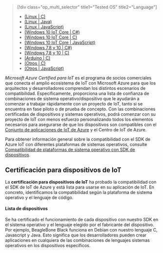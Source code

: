 > [!div class="op_multi_selector" title1="Tested OS" title2="Language"]
> * [(Linux | C)](../articles/iot-hub/iot-hub-certified-devices-linux-c.md)
> * [(Linux | Java)](../articles/iot-hub/iot-hub-certified-devices-linux-java.md)
> * [(Linux | JavaScript)](../articles/iot-hub/iot-hub-certified-devices-linux-javascript.md)
> * [(Windows 10 IoT Core | C#)](../articles/iot-hub/iot-hub-certified-devices-10iot-csharp.md)
> * [(Windows 10 IoT Core | C)](../articles/iot-hub/iot-hub-certified-devices-10iot-c.md)
> * [(Windows 10 IoT Core | JavaScript)](../articles/iot-hub/iot-hub-certified-devices-10iot-javascript.md)
> * [(Windows 7,8 y 10 | C#)](../articles/iot-hub/iot-hub-certified-devices-7810-csharp.md)
> * [(Windows 7,8 y 10 | C)](../articles/iot-hub/iot-hub-certified-devices-10-c.md)
> * [(Arduino | C)](../articles/iot-hub/iot-hub-certified-devices-arduino-c.md)
> * [(Otros | C)](../articles/iot-hub/iot-hub-certified-devices-other-c.md)
> * [(Otros | JavaScript)](../articles/iot-hub/iot-hub-certified-devices-other-javascript.md)
> 
> 

*Microsoft Azure Certified para IoT* es el programa de socios comerciales que conecta el amplio ecosistema de IoT con Microsoft Azure para que los arquitectos y desarrolladores comprendan los distintos escenarios de compatibilidad. Específicamente, proporciona una lista de confianza de combinaciones de sistema operativo/dispositivo que le ayudarán a comenzar a trabajar rápidamente con un proyecto de IoT, tanto si se encuentra en fase piloto o de prueba de concepto. Con las combinaciones certificadas de dispositivos y sistemas operativos, podrá comenzar con su proyecto de IoT con menos esfuerzo personalizando todos los elementos necesarios para asegurarse de que los dispositivos son compatibles con el [Conjunto de aplicaciones de IoT de Azure][lnk-iot-suite] y el Centro de IoT de Azure.

Para obtener información general sobre la compatibilidad con el SDK de Azure IoT con diferentes plataformas de sistemas operativos, consulte [Compatibilidad de plataformas de sistema operativo con SDK de dispositivos][lnk-os-compatibility].

## Certificación para dispositivos de IoT
La **certificación para dispositivos de IoT** ha probado la compatibilidad con el SDK de IoT de Azure y está lista para usarse en su aplicación de IoT. En concreto, identificamos la compatibilidad según la plataforma de sistema operativo y el lenguaje de código.

#### Lista de dispositivos
Se ha certificado el funcionamiento de cada dispositivo con nuestro SDK en el sistema operativo y el lenguaje elegido por el fabricante del dispositivo. Por ejemplo, BeagleBone Black funciona en Debian con nuestro lenguaje C, Javascript y Java. Esto significa que los desarrolladores pueden crear aplicaciones en cualquiera de las combinaciones de lenguajes sistemas operativos en los dispositivos específicos.

[lnk-iot-suite]: https://azure.microsoft.com/documentation/suites/iot-suite/
[lnk-os-compatibility]: iot-hub-tested-configurations.md

<!---HONumber=AcomDC_0323_2016-->